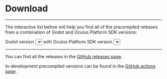 # Download
------

The interactive list bellow will help you find all of the precompiled releases from a combination of Godot and Oculus Platform SDK versions:

<div>
    Godot version <select name="gd-versions" id="gd-versions"></select> with Oculus Platform SDK version <select name="sdk-versions" id="sdk-versions"></select>
    <ul id="gdop-dl-links">
    </ul>
</div>
<script>
    const gdop_versions = {
        "4.0.2": {
            "51": [
                {
                    "name": "v0.0.1-alpha",
                    "url": "https://github.com/decacis/godot_oculus_platform/releases/tag/v0.0.1-alpha"
                },
            ],
            "53": [
                {
                    "name": "v1.0.0-beta",
                    "url": "https://github.com/decacis/godot_oculus_platform/releases/tag/v1.0.0-beta_godot-4.0.2-stable_sdk-53.0"
                },
                {
                    "name": "v0.2.5-alpha",
                    "url": "https://github.com/decacis/godot_oculus_platform/releases/tag/v0.2.5-alpha"
                },
                {
                    "name": "v0.2.0-alpha",
                    "url": "https://github.com/decacis/godot_oculus_platform/releases/tag/v0.2.0-alpha"
                },
                {
                    "name": "v0.1.5-alpha",
                    "url": "https://github.com/decacis/godot_oculus_platform/releases/tag/v0.1.5-alpha"
                },
                {
                    "name": "v0.1.0-alpha",
                    "url": "https://github.com/decacis/godot_oculus_platform/releases/tag/v0.1.0-alpha"
                },
            ]
        }
    }

    const gd_versions_el = document.getElementById('gd-versions');
    const sdk_versions_el = document.getElementById('sdk-versions');
    const dl_links_el = document.getElementById('gdop-dl-links');

    let selected_gd_version = '';
    let selected_sdk_version = '';

    gd_versions_el.addEventListener('change', ev => {
        selected_gd_version = ev.target.value;
        renderOculusVersions();
    })

    sdk_versions_el.addEventListener('change', ev => {
        selected_sdk_version = ev.target.value;
        sdkVersionChanged();
    })

    window.addEventListener('DOMContentLoaded', ev => {
        renderGDVersions();
    })

    function renderGDVersions() {
        let gd_versions = Object.keys(gdop_versions);

        for (let i = 0; i < gd_versions.length; i++) {
            if(i == 0) selected_gd_version = gd_versions[i];

            let temp_val = document.createElement('option');
            temp_val.value = gd_versions[i];
            temp_val.innerText = gd_versions[i];

            gd_versions_el.appendChild(temp_val);
        }

        renderOculusVersions();
    }

    function renderOculusVersions() {
        let sdk_versions = Object.keys(gdop_versions[selected_gd_version]);
        sdk_versions.sort((a, b) => b - a);

        while (sdk_versions_el.hasChildNodes()) {
            sdk_versions_el.removeChild(sdk_versions_el.lastChild);
        }

        for (let i = 0; i < sdk_versions.length; i++) {
            if(i == 0) selected_sdk_version = sdk_versions[i];

            let temp_val = document.createElement('option');
            temp_val.value = sdk_versions[i];
            temp_val.innerText = sdk_versions[i];

            sdk_versions_el.appendChild(temp_val);
        }

        updateLink()
    }

    function sdkVersionChanged() {
        updateLink();
    }

    function updateLink() {
        let dl_links = gdop_versions[selected_gd_version][selected_sdk_version];

        while (dl_links_el.hasChildNodes()) {
            dl_links_el.removeChild(dl_links_el.lastChild);
        }

        dl_links.forEach(link => {
            let temp_li = document.createElement('li');
            let temp_a = document.createElement('a');

            temp_a.href = link.url;
            temp_a.innerText = link.name;

            temp_li.appendChild(temp_a);
            dl_links_el.appendChild(temp_li);
        });
    }
</script>

------

You can find all the releases in the [GitHub releases page](https://github.com/decacis/godot_oculus_platform/releases).

In-development precompiled versions can be found in the [GitHub actions page](https://github.com/decacis/godot_oculus_platform/actions?query=branch%3Amain).